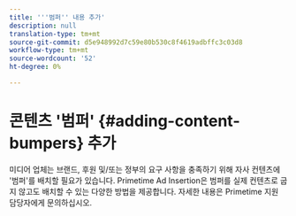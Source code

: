 ```yaml
---
title: '''범퍼'' 내용 추가'
description: null
translation-type: tm+mt
source-git-commit: d5e948992d7c59e80b530c8f4619adbffc3c03d8
workflow-type: tm+mt
source-wordcount: '52'
ht-degree: 0%

---
```



# 콘텐츠 &#39;범퍼&#39; {#adding-content-bumpers} 추가

미디어 업체는 브랜드, 후원 및/또는 정부의 요구 사항을 충족하기 위해 자사 컨텐츠에 &#39;범퍼&#39;를 배치할 필요가 있습니다. Primetime Ad Insertion은 범퍼를 실제 컨텐츠로 굽지 않고도 배치할 수 있는 다양한 방법을 제공합니다. 자세한 내용은 Primetime 지원 담당자에게 문의하십시오.
